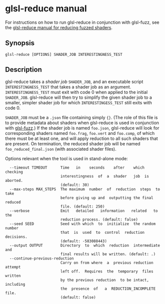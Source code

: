 # glsl-reduce manual

For instructions on how to run glsl-reduce in conjunction with glsl-fuzz,
see the [glsl-reduce manual for reducing fuzzed shaders](glsl-fuzz-reduce.md).

## Synopsis

```
glsl-reduce [OPTIONS] SHADER_JOB INTERESTINGNESS_TEST
```

## Description

glsl-reduce takes a *shader job* `SHADER_JOB`, and an executable script `INTERESTINGNESS_TEST` that takes a shader job as an argument.  `INTERESTINGNESS_TEST` must exit with code 0 when applied to the initial `SHADER_JOB`.  glsl-reduce will then try to simplify the given shader job to a smaller, simpler shader job for which `INTERESTINGESS_TEST` still exits with code 0.

`SHADER_JOB` must be a `.json` file containing simply `{}`.  (The role of this file is to provide metadata about shaders when glsl-reduce is used in conjunction with [glsl-fuzz](glsl-fuzz-intro.md).)  If the shader job is named `foo.json`, glsl-reduce will look for corresponding shaders named `foo.frag`, `foo.vert` and `foo.comp`, of which there must be at least one, and will apply reduction to all such shaders that are present.  On termination, the reduced shader job will be named `foo_reduced_final.json` (with associated shader files).

Options relevant when the tool is used in stand-alone mode:

```
  --timeout TIMEOUT      Time   in    seconds    after    which    checking
                         interestingness  of  a  shader   job  is  aborted.
                         (default: 30)
  --max-steps MAX_STEPS  The maximum  number  of  reduction  steps  to take
                         before giving up and  outputting the final reduced
                         file. (default: 250)
  --verbose              Emit   detailed   information   related   to   the
                         reduction process. (default: false)
  --seed SEED            Seed with which  to  initialize  the random number
                         that  is  used  to  control  reduction  decisions.
                         (default: -583088443)
  --output OUTPUT        Directory  to  which  reduction  intermediate  and
                         final results will be written. (default: .)
  --continue-previous-reduction
                         Carry on from where  a  previous reduction attempt
                         left off.  Requires  the  temporary  files written
                         by the previous reduction  to be intact, including
                         the  presence  of   a  REDUCTION_INCOMPLETE  file.
                         (default: false)
```
